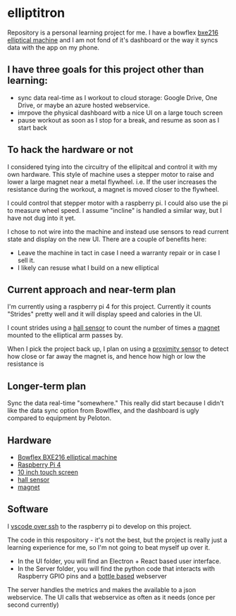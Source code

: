 # elliptitron

Repository is a personal learning project for me. I have a bowflex [bxe216 elliptical machine](https://www.ellipticalreviews.com/bowflex/bxe216/) and I am not fond of it's dashboard or the way it syncs data with the app on my phone.

## I have three goals for this project other than learning: 
- sync data real-time as I workout to cloud storage: Google Drive, One Drive, or maybe an azure hosted webservice.
- imrpove the physical dashboard witb a nice UI on a large touch screen
- pause workout as soon as I stop for a break, and resume as soon as I start back


## To hack the hardware or not
I considered tying into the circuitry of the ellipitcal and control it with my own hardware. This style of machine uses a stepper motor to raise and lower a large magnet near a metal flywheel. i.e. If the user increases the resistance during the workout, a magnet is moved closer to the flywheel.

I could control that stepper motor with a raspberry pi. I could also use the pi to measure wheel speed. I assume "incline" is handled a similar way, but I have not dug into it yet.

I chose to not wire into the machine and instead use sensors to read current state and display on the new UI. There are a couple of benefits here:
- Leave the machine in tact in case I need a warranty repair or in case I sell it.
- I likely can resuse what I build on a new elliptical 


## Current approach and near-term plan
I'm currently using a raspberry pi 4 for this project. Currently it counts "Strides" pretty well and it will display speed and calories in the UI.

I count strides using a [hall sensor](https://www.amazon.com/gp/product/B085KVV82D/ref=ppx_yo_dt_b_search_asin_image?ie=UTF8&psc=1) to count the number of times a [magnet](https://www.amazon.com/gp/product/B07QW4916R/ref=ppx_yo_dt_b_search_asin_image?ie=UTF8&psc=1) mounted to the elliptical arm passes by.

When I pick the project back up, I plan on using a [proximity sensor](https://www.amazon.com/SainSmart-HC-SR04-Ranging-Detector-Distance/dp/B004U8TOE6/) to detect how close or far away the magnet is, and hence how high or low the resistance is

## Longer-term plan
Sync the data real-time "somewhere."  This really did start because I didn't like the data sync option from Bowlflex, and the dashboard is ugly compared to equipment by Peloton.

## Hardware
- [Bowflex BXE216 elliptical machine](https://www.amazon.com/Bowflex-100506-BXE216-Elliptical/dp/B07864RVS9/)
- [Raspberry Pi 4 ](https://www.amazon.com/gp/product/B07V5JTMV9)
- [10 inch touch screen](amazon.com/gp/product/B0776VNW9C/)
- [hall sensor](https://www.amazon.com/gp/product/B085KVV82D/ref=ppx_yo_dt_b_search_asin_image?ie=UTF8&psc=1)
- [magnet](https://www.amazon.com/gp/product/B07QW4916R/ref=ppx_yo_dt_b_search_asin_image?ie=UTF8&psc=1)


## Software

I [vscode over ssh](https://code.visualstudio.com/docs/remote/remote-overview) to the raspberry pi to develop on this project.

The code in this respository - it's not the best, but the project is really just a learning experience for me, so I'm not going to beat myself up over it.

- In the UI folder, you will find an Electron + React based user interface.
- In the Server folder, you will find the python code that interacts with Raspberry GPIO pins and a [bottle based](https://bottlepy.org/docs/dev/) webserver 

The server handles the metrics and makes the available to a json webservice.
The UI calls that webservice as often as it needs (once per second currently)
